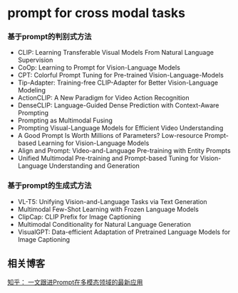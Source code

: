 # prompt for cross modal tasks


### 基于prompt的判别式方法
- CLIP: Learning Transferable Visual Models From Natural Language Supervision    
- CoOp: Learning to Prompt for Vision-Language Models    
- CPT: Colorful Prompt Tuning for Pre-trained Vision-Language-Models    
- Tip-Adapter: Training-free CLIP-Adapter for Better Vision-Language Modeling      
- ActionCLIP: A New Paradigm for Video Action Recognition
- DenseCLIP: Language-Guided Dense Prediction with Context-Aware Prompting
- Prompting as Multimodal Fusing
- Prompting Visual-Language Models for Efficient Video Understanding
- A Good Prompt Is Worth Millions of Parameters? Low-resource Prompt-based Learning for Vision-Language Models
- Align and Prompt: Video-and-Language Pre-training with Entity Prompts
- Unified Multimodal Pre-training and Prompt-based Tuning for Vision-Language Understanding and Generation

### 基于prompt的生成式方法
- VL-T5: Unifying Vision-and-Language Tasks via Text Generation    
- Multimodal Few-Shot Learning with Frozen Language Models    
- ClipCap: CLIP Prefix for Image Captioning
- Multimodal Conditionality for Natural Language Generation
- VisualGPT: Data-efficient Adaptation of Pretrained Language Models for Image Captioning


## 相关博客
[知乎： 一文跟进Prompt在多模态领域的最新应用](https://zhuanlan.zhihu.com/p/457729315)
